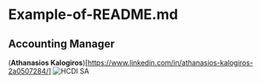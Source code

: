# Example-of-README.md

## Accounting Manager
(**Athanasios Kalogiros**)[https://www.linkedin.com/in/athanasios-kalogiros-2a0507284/]
![HCDI SA](https://www.bing.com/images/search?view=detailV2&ccid=9kqbH%2BjA&id=18939F76D4E10882AC55422DC540B511B7B2E15A&thid=OIP.9kqbH-jAQV_T5ff8BtstaAHaHL&mediaurl=https%3A%2F%2Fth.bing.com%2Fth%2Fid%2FR.f64a9b1fe8c0415fd3e5f7fc06db2d68%3Frik%3DWuGytxG1QMUtQg%26riu%3Dhttp%253a%252f%252fwww.elkak.gr%252fsites%252fdefault%252fupload%252fassets%252flogo%252ffinal%2Blogo_GR_HORIZONTAL.png%26ehk%3DzE2wnPySRcz635YXqKSHmAfbisaZTSY%252bYCP0Hq9knVI%253d%26risl%3D%26pid%3DImgRaw%26r%3D0&exph=1241&expw=1280&q=%CE%95%CE%9B%CE%9A%CE%91%CE%9A+%CE%91%CE%95&simid=607997800566772931&FORM=IRPRST&ck=75AC60EB0F13D4B0412B3AA379F225C7&selectedIndex=5&itb=1&cw=1375&ch=634&ajaxhist=0&ajaxserp=0)
